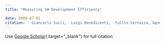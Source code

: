 ```yaml
---
title: "Measuring SW Development Efficiency"

date: 2000-07-01
citation: ' Giancarlo Succi,  Luigi Benedicenti,  Tullio Vernazza, &quot;Measuring SW Development Efficiency.&quot;, 2000.'
---
```

Use [Google Scholar](https://scholar.google.com/scholar?q=Measuring+SW+Development+Efficiency){:target="_blank"} for full citation